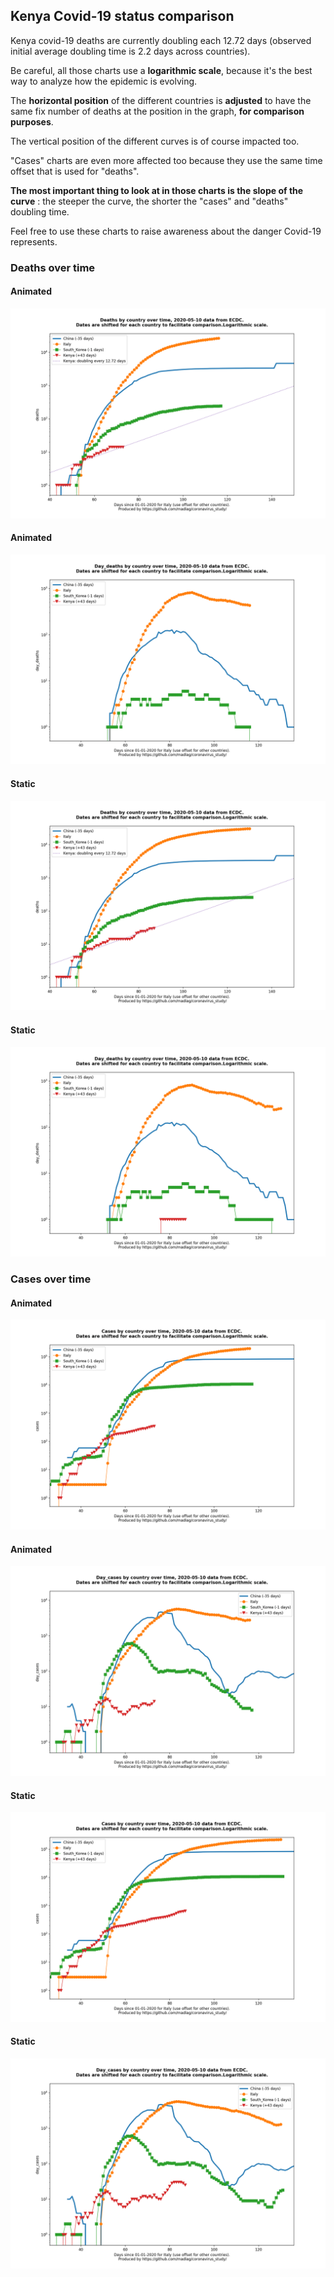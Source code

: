 ## Kenya Covid-19 status comparison 

Kenya covid-19 deaths are currently doubling each 12.72 days (observed initial average doubling time is 2.2 days across countries).



Be careful, all those charts use a **logarithmic scale**, because it's the best way to analyze how the epidemic is evolving.
 
The **horizontal position** of the different countries is **adjusted** to have the same fix number of deaths at the position in the graph, **for comparison purposes**.

The vertical position of the different curves is of course impacted too.

"Cases" charts are even more affected too because they use the same time offset that is used for "deaths".

**The most important thing to look at in those charts is the slope of the curve** : the steeper the curve, the shorter the "cases" and "deaths" doubling time.

Feel free to use these charts to raise awareness about the danger Covid-19 represents. 


 
### Deaths over time
 
#### Animated
![Kenya covid-19 deaths animated chart](https://raw.githubusercontent.com/madlag/coronavirus_study/master/notebooks/graphs/2020-05-10/countries/Kenya/2020-05-10_Kenya_deaths.gif "Kenya covid-19 deaths animated chart")   
 
#### Animated
![Kenya covid-19 daily deaths animated chart](https://raw.githubusercontent.com/madlag/coronavirus_study/master/notebooks/graphs/2020-05-10/countries/Kenya/2020-05-10_Kenya_day_deaths.gif "Kenya covid-19 day_deaths animated chart")   
 
#### Static
![Kenya covid-19 deaths static chart](https://raw.githubusercontent.com/madlag/coronavirus_study/master/notebooks/graphs/2020-05-10/countries/Kenya/2020-05-10_Kenya_deaths.png "Kenya covid-19 deaths static chart")   
 
#### Static
![Kenya covid-19 daily deaths static chart](https://raw.githubusercontent.com/madlag/coronavirus_study/master/notebooks/graphs/2020-05-10/countries/Kenya/2020-05-10_Kenya_day_deaths.png "Kenya covid-19 day_deaths static chart")   

 
### Cases over time
 
#### Animated
![Kenya covid-19 cases animated chart](https://raw.githubusercontent.com/madlag/coronavirus_study/master/notebooks/graphs/2020-05-10/countries/Kenya/2020-05-10_Kenya_cases.gif "Kenya covid-19 cases animated chart")   
 
#### Animated
![Kenya covid-19 daily cases animated chart](https://raw.githubusercontent.com/madlag/coronavirus_study/master/notebooks/graphs/2020-05-10/countries/Kenya/2020-05-10_Kenya_day_cases.gif "Kenya covid-19 day_cases animated chart")   
 
#### Static
![Kenya covid-19 cases static chart](https://raw.githubusercontent.com/madlag/coronavirus_study/master/notebooks/graphs/2020-05-10/countries/Kenya/2020-05-10_Kenya_cases.png "Kenya covid-19 cases static chart")   
 
#### Static
![Kenya covid-19 daily cases static chart](https://raw.githubusercontent.com/madlag/coronavirus_study/master/notebooks/graphs/2020-05-10/countries/Kenya/2020-05-10_Kenya_day_cases.png "Kenya covid-19 day_cases static chart")   

